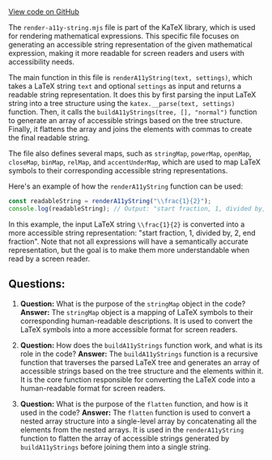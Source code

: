 [View code on GitHub](https://github.com/solana-labs/solana/blob/master/docs/static/katex/contrib/render-a11y-string.mjs)

The `render-a11y-string.mjs` file is part of the KaTeX library, which is used for rendering mathematical expressions. This specific file focuses on generating an accessible string representation of the given mathematical expression, making it more readable for screen readers and users with accessibility needs.

The main function in this file is `renderA11yString(text, settings)`, which takes a LaTeX string `text` and optional `settings` as input and returns a readable string representation. It does this by first parsing the input LaTeX string into a tree structure using the `katex.__parse(text, settings)` function. Then, it calls the `buildA11yStrings(tree, [], "normal")` function to generate an array of accessible strings based on the tree structure. Finally, it flattens the array and joins the elements with commas to create the final readable string.

The file also defines several maps, such as `stringMap`, `powerMap`, `openMap`, `closeMap`, `binMap`, `relMap`, and `accentUnderMap`, which are used to map LaTeX symbols to their corresponding accessible string representations.

Here's an example of how the `renderA11yString` function can be used:

```javascript
const readableString = renderA11yString("\\frac{1}{2}");
console.log(readableString); // Output: "start fraction, 1, divided by, 2, end fraction"
```

In this example, the input LaTeX string `\\frac{1}{2}` is converted into a more accessible string representation: "start fraction, 1, divided by, 2, end fraction". Note that not all expressions will have a semantically accurate representation, but the goal is to make them more understandable when read by a screen reader.
## Questions: 
 1. **Question:** What is the purpose of the `stringMap` object in the code?
   **Answer:** The `stringMap` object is a mapping of LaTeX symbols to their corresponding human-readable descriptions. It is used to convert the LaTeX symbols into a more accessible format for screen readers.

2. **Question:** How does the `buildA11yStrings` function work, and what is its role in the code?
   **Answer:** The `buildA11yStrings` function is a recursive function that traverses the parsed LaTeX tree and generates an array of accessible strings based on the tree structure and the elements within it. It is the core function responsible for converting the LaTeX code into a human-readable format for screen readers.

3. **Question:** What is the purpose of the `flatten` function, and how is it used in the code?
   **Answer:** The `flatten` function is used to convert a nested array structure into a single-level array by concatenating all the elements from the nested arrays. It is used in the `renderA11yString` function to flatten the array of accessible strings generated by `buildA11yStrings` before joining them into a single string.